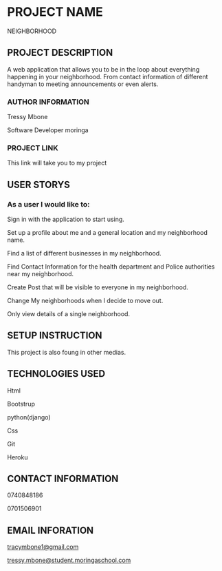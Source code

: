 
# PROJECT NAME

NEIGHBORHOOD

## PROJECT  DESCRIPTION

A web application that allows you to be in the loop about everything happening in your neighborhood. From contact information of different handyman to meeting announcements or even alerts.

### AUTHOR INFORMATION

Tressy Mbone

Software Developer moringa

### PROJECT LINK

This link will take you to my project 

## USER STORYS
### As a user I would like to:

Sign in with the application to start using.

Set up a profile about me and a general location and my neighborhood name.

Find a list of different businesses in my neighborhood.

Find Contact Information for the health department and Police authorities near my neighborhood.

Create Post that will be visible to everyone in my neighborhood.

Change My neighborhoods when I decide to move out.

Only view details of a single neighborhood.



## SETUP INSTRUCTION

This project is also foung in other medias.

## TECHNOLOGIES USED

Html

Bootstrup

python(django)

Css

Git

Heroku

## CONTACT INFORMATION

0740848186

0701506901

## EMAIL INFORATION

tracymbone1@gmail.com

tressy.mbone@student.moringaschool.com

